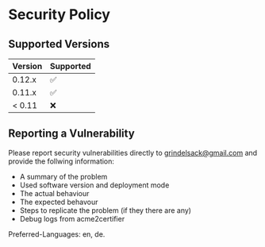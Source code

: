 <!-- markdownlint-disable  MD013 -->
<!-- wiki-title Security Policy -->
# Security Policy

## Supported Versions

| Version | Supported          |
| ------- | ------------------ |
| 0.12.x   | :white_check_mark: |
| 0.11.x  | :white_check_mark: |
| < 0.11  | :x:  |

## Reporting a Vulnerability

Please report security vulnerabilities directly to grindelsack@gmail.com and provide the follwing information:

- A summary of the problem
- Used software version and deployment mode
- The actual behaviour
- The expected behavour
- Steps to replicate the problem (if they there are any)
- Debug logs from acme2certifier

Preferred-Languages: en, de.
